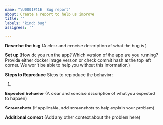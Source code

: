 ```yaml
---
name: "\U0001F41E  Bug report"
about: Create a report to help us improve
title: ''
labels: 'kind: bug'
assignees: ''

---
```


**Describe the bug**
(A clear and concise description of what the bug is.)


**Set up**
(How do you run the app?
Which version of the app are you running? Provide either docker image version or check commit hash at the top left corner. We won't be able to help you without this information.)


**Steps to Reproduce**
Steps to reproduce the behavior:

1.

**Expected behavior**
(A clear and concise description of what you expected to happen)

**Screenshots**
(If applicable, add screenshots to help explain your problem)


**Additional context**
(Add any other context about the problem here)